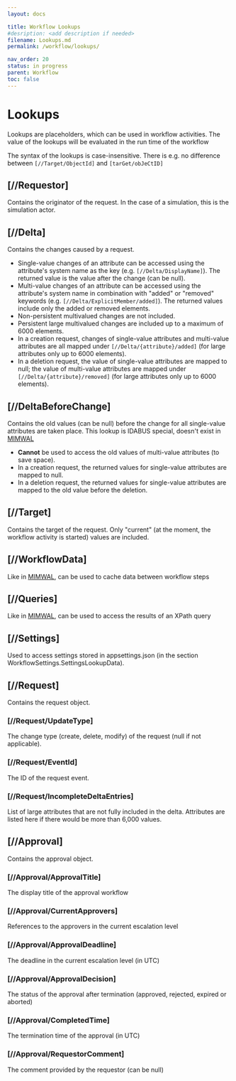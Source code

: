```yaml
---
layout: docs

title: Workflow Lookups
#desription: <add description if needed>
filename: Lookups.md
permalink: /workflow/lookups/

nav_order: 20
status: in progress
parent: Workflow
toc: false
---
```



# Lookups

Lookups are placeholders, which can be used in workflow activities. The value of the lookups will be evaluated in the run time of the workflow

The syntax of the lookups is case-insensitive. There is e.g. no difference between ```[//Target/ObjectId]``` and ```[tarGet/obJeCtID]```

## [//Requestor]

Contains the originator of the request. In the case of a simulation, this is the simulation actor.

## [//Delta]

Contains the changes caused by a request.
- Single-value changes of an attribute can be accessed using the attribute's system name as the key (e.g. ```[//Delta/DisplayName]```). The returned value is the value after the change (can be null).
- Multi-value changes of an attribute can be accessed using the attribute's system name in combination with "added" or "removed" keywords (e.g. ```[//Delta/ExplicitMember/added]```). The returned values include only the added or removed elements.
- Non-persistent multivalued changes are not included.
- Persistent large multivalued changes are included up to a maximum of 6000 elements.
- In a creation request, changes of single-value attributes and multi-value attributes are all mapped under ```[//Delta/{attribute}/added]``` (for large attributes only up to 6000 elements).
- In a deletion request, the value of single-value attributes are mapped to null; the value of multi-value attributes are mapped under ```[//Delta/{attribute}/removed]``` (for large attributes only up to 6000 elements).

## [//DeltaBeforeChange]

Contains the old values (can be null) before the change for all single-value attributes are taken place.
This lookup is IDABUS special, doesn't exist in [MIMWAL](https://microsoft.github.io/MIMWAL)
- **Cannot** be used to access the old values of multi-value attributes (to save space).
- In a creation request, the returned values for single-value attributes are mapped to null.
- In a deletion request, the returned values for single-value attributes are mapped to the old value before the deletion.

## [//Target]

Contains the target of the request. Only "current" (at the moment, the workflow activity is started) values are included.

## [//WorkflowData]

Like in [MIMWAL](https://microsoft.github.io/MIMWAL), can be used to cache data between workflow steps

## [//Queries]

Like in [MIMWAL](https://microsoft.github.io/MIMWAL), can be used to access the results of an XPath query

## [//Settings]

Used to access settings stored in appsettings.json (in the section WorkflowSettings.SettingsLookupData).

## [//Request]

Contains the request object.

### [//Request/UpdateType]

The change type (create, delete, modify) of the request (null if not applicable).

### [//Request/EventId]

The ID of the request event.

### [//Request/IncompleteDeltaEntries]

List of large attributes that are not fully included in the delta. Attributes are listed here if there would be more than 6,000 values.

## [//Approval]

Contains the approval object.

### [//Approval/ApprovalTitle]

The display title of the approval workflow

### [//Approval/CurrentApprovers]

References to the approvers in the current escalation level

### [//Approval/ApprovalDeadline]

The deadline in the current escalation level (in UTC)

### [//Approval/ApprovalDecision]

The status of the approval after termination (approved, rejected, expired or aborted)

### [//Approval/CompletedTime]

The termination time of the approval (in UTC)

### [//Approval/RequestorComment]

The comment provided by the requestor (can be null)
